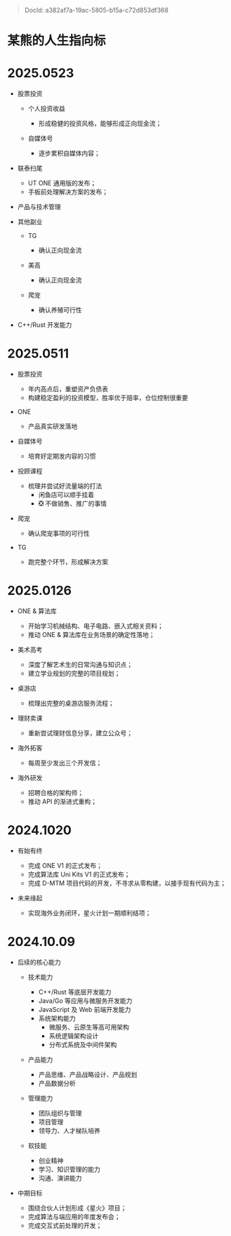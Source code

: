> DocId: a382af7a-19ac-5805-b15a-c72d853df368

# 某熊的人生指向标

# 2025.0523

- 股票投资

  - 个人投资收益

    - 形成稳健的投资风格，能够形成正向现金流；

  - 自媒体号

    - 逐步累积自媒体内容；

- 联泰扫尾

  - UT ONE 通用版的发布；
  - 手板前处理解决方案的发布；

- 产品与技术管理

- 其他副业

  - TG

    - 确认正向现金流

  - 美高

    - 确认正向现金流

  - 爬宠

    - 确认养殖可行性

- C++/Rust 开发能力

# 2025.0511

- 股票投资

  - 年内高点后，重塑资产负债表
  - 构建稳定盈利的投资模型，胜率优于赔率，仓位控制很重要

- ONE

  - 产品真实研发落地

- 自媒体号

  - 培育好定期发内容的习惯

- 投顾课程

  - 梳理并尝试好流量端的打法
    - 闲鱼店可以顺手挂着
    - ❎ 不做销售、推广的事情

- 爬宠

  - 确认爬宠事项的可行性

- TG

  - 跑完整个环节，形成解决方案

# 2025.0126

- ONE & 算法库

  - 开始学习机械结构、电子电路、嵌入式相关资料；
  - 推动 ONE & 算法库在业务场景的确定性落地；

- 美术高考

  - 深度了解艺术生的日常沟通与知识点；
  - 建立学业规划的完整的项目规划；

- 桌游店

  - 梳理出完整的桌游店服务流程；

- 理财卖课

  - 重新尝试理财信息分享，建立公众号；

- 海外拓客

  - 每周至少发出三个开发信；

- 海外研发

  - 招聘合格的架构师；
  - 推动 API 的渐进式重构；

# 2024.1020

- 有始有终

  - 完成 ONE V1 的正式发布；
  - 完成算法库 Uni Kits V1 的正式发布；
  - 完成 D-MTM 项目代码的开发，不寻求从零构建，以接手现有代码为主；

- 未来缘起

  - 实现海外业务闭环，星火计划一期顺利结项；

# 2024.10.09

- 后续的核心能力

  - 技术能力

    - C++/Rust 等底层开发能力
    - Java/Go 等应用与微服务开发能力
    - JavaScript 及 Web 前端开发能力
    - 系统架构能力
      - 微服务、云原生等高可用架构
      - 系统逻辑架构设计
      - 分布式系统及中间件架构

  - 产品能力

    - 产品思维、产品战略设计、产品规划
    - 产品数据分析

  - 管理能力

    - 团队组织与管理
    - 项目管理
    - 领导力、人才梯队培养

  - 软技能
    - 创业精神
    - 学习、知识管理的能力
    - 沟通、演讲能力

- 中期目标

  - 围绕合伙人计划形成《星火》项目；
  - 完成算法与端应用的年度发布会；
  - 完成交互式前处理的开发；

